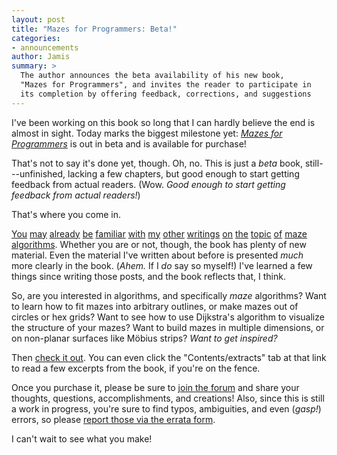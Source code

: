```yaml
---
layout: post
title: "Mazes for Programmers: Beta!"
categories:
- announcements
author: Jamis
summary: >
  The author announces the beta availability of his new book,
  "Mazes for Programmers", and invites the reader to participate in
  its completion by offering feedback, corrections, and suggestions
---
```


I've been working on this book so long that I can hardly believe the end is almost in sight. Today marks the biggest milestone yet: [*Mazes for Programmers*](https://pragprog.com/book/jbmaze/mazes-for-programmers) is out in beta and is available for purchase!

That's not to say it's done yet, though. Oh, no. This is just a *beta* book, still---unfinished, lacking a few chapters, but good enough to start getting feedback from actual readers. (Wow. *Good enough to start getting feedback from actual readers!*)

That's where you come in.

[You](/2010/12/27/maze-generation-recursive-backtracking.html) [may](/2010/12/29/maze-generation-eller-s-algorithm.html) [already](/2011/1/3/maze-generation-kruskal-s-algorithm.html) [be](/2011/1/10/maze-generation-prim-s-algorithm.html) [familiar](/2011/1/12/maze-generation-recursive-division-algorithm.html) [with](/2011/1/17/maze-generation-aldous-broder-algorithm.html) [my](/2011/1/20/maze-generation-wilson-s-algorithm.html) [other](/2011/1/24/maze-generation-hunt-and-kill-algorithm.html) [writings](/2011/1/27/maze-generation-growing-tree-algorithm.html) [on](/2011/2/1/maze-generation-binary-tree-algorithm.html) [the](/2011/2/3/maze-generation-sidewinder-algorithm.html) [topic](/2011/2/7/maze-generation-algorithm-recap.html) [of](/2011/3/4/maze-generation-weave-mazes.html) [maze](/2011/3/17/maze-generation-more-weave-mazes.html) [algorithms](/2015/1/15/better-recursive-division-algorithm.html). Whether you are or not, though, the book has plenty of new material. Even the material I've written about before is presented *much* more clearly in the book. (*Ahem.* If I *do* say so myself!) I've learned a few things since writing those posts, and the book reflects that, I think.

So, are you interested in algorithms, and specifically *maze* algorithms? Want to learn how to fit mazes into arbitrary outlines, or make mazes out of circles or hex grids? Want to see how to use Dijkstra's algorithm to visualize the structure of your mazes? Want to build mazes in multiple dimensions, or on non-planar surfaces like Möbius strips? *Want to get inspired?*

Then [check it out](https://pragprog.com/book/jbmaze/mazes-for-programmers). You can even click the "Contents/extracts" tab at that link to read a few excerpts from the book, if you're on the fence.

Once you purchase it, please be sure to [join the forum](https://forums.pragprog.com/forums/380) and share your thoughts, questions, accomplishments, and creations! Also, since this is still a work in progress, you're sure to find typos, ambiguities, and even (*gasp!*) errors, so please [report those via the errata form](https://pragprog.com/titles/jbmaze/errata).

I can't wait to see what you make!
